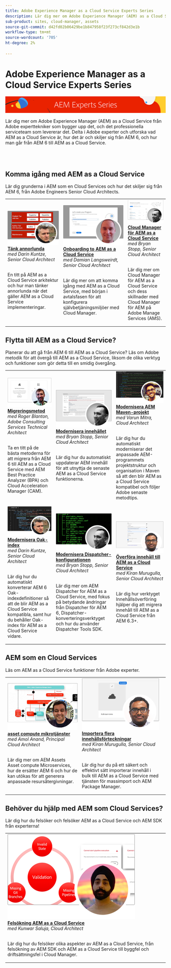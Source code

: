```yaml
---
title: Adobe Experience Manager as a Cloud Service Experts Series
description: Lär dig mer om Adobe Experience Manager (AEM) as a Cloud Service från Adobe egna expertingenjörer som bygger upp det och professionella tjänster som levererar det.
sub-product: sites, cloud-manager, assets
source-git-commit: d42fd02b06429be1b847958f23f273cf842d3e1b
workflow-type: tm+mt
source-wordcount: '705'
ht-degree: 2%

---
```



# Adobe Experience Manager as a Cloud Service Experts Series

![AEM Experts Series](./assets/experts-series/masthead.png)

Lär dig mer om Adobe Experience Manager (AEM) as a Cloud Service från Adobe experttekniker som bygger upp det, och det professionella serviceteam som levererar det. Delta i Adobe experter och utforska vad AEM as a Cloud Service är, hur det är och skiljer sig från AEM 6, och hur man går från AEM 6 till AEM as a Cloud Service.

<br/> 
<br/>

## Komma igång med AEM as a Cloud Service

Lär dig grunderna i AEM som en Cloud Services och hur det skiljer sig från AEM 6, från Adobe Engineers Senior Cloud Architects.

<table>
  <tr>
   <td>
      <a href="./migration/moving-to-aem-as-a-cloud-service/introduction.md">
      <img alt="Tänk annorlunda" src="./assets/experts-series/thinking-differently.png"/>
      </a>
      <div>
         <a href="./migration/moving-to-aem-as-a-cloud-service/introduction.md"><strong>Tänk annorlunda</strong></a>         
         <br/><em>med Darin Kuntze, Senior Cloud Architect</em>
      </div>
      <p>
        <br/>
         En titt på AEM as a Cloud Service arkitektur och hur man tänker annorlunda när det gäller AEM as a Cloud Service implementeringar.
      </p>
     </td>   
     <td>
      <a href="./migration/moving-to-aem-as-a-cloud-service/onboarding.md">
      <img alt="Onboarding för AEM as a Cloud Service" src="./assets/experts-series/onboarding.png"/>
      </a>
      <div>
         <a href="./migration/moving-to-aem-as-a-cloud-service/onboarding.md"><strong>Onboarding to AEM as a Cloud Service</strong></a>
         <br/><em>med Damian Langsweirdt, Senior Cloud Architect</em>
      </div>
      <p>
        <br/>
         Lär dig mer om att komma igång med AEM as a Cloud Service, med början i avtalsfasen för att konfigurera självbetjäningsmiljöer med Cloud Manager.
      </p>
   </td>     
   </td>   
     <td>
      <a href="./migration/moving-to-aem-as-a-cloud-service/cloud-manager.md">
      <img alt="Cloud Manager" src="./assets/experts-series/cloud-manager.png"/>
      </a>
      <div>
         <a href="./migration/moving-to-aem-as-a-cloud-service/cloud-manager.md"><strong>Cloud Manager för AEM as a Cloud Service</strong></a>
         <br/><em>med Bryan Stopp, Senior Cloud Architect</em>
      </div>
      <p>
        <br/>
         Lär dig mer om Cloud Manager för AEM as a Cloud Service och dess skillnader med Cloud Manager för AEM på Adobe Manage Services (AMS).
      </p>
   </td> 
  </tr>
</table>

## Flytta till AEM as a Cloud Service?

Planerar du att gå från AEM 6 till AEM as a Cloud Service? Läs om Adobe metodik för att övergå till AEM as a Cloud Service, liksom de olika verktyg och funktioner som gör detta till en smidig övergång.

<table>
  <tr>
   <td>
      <a href="./migration/moving-to-aem-as-a-cloud-service/bpa-and-cam.md" target="_aem-experts-series-video">
      <img alt="Migreringsmetoden" src="./assets/experts-series/bpa-and-cam.png"/>
      </a>
      <div>
         <a href="./migration/moving-to-aem-as-a-cloud-service/bpa-and-cam.md" target="_aem-experts-series-video"><strong>Migreringsmetod</strong></a>
         <br/><em>med Roger Blanton, Adobe Consulting Services Technical Architect</em>
      </div>
      <p>
        <br/>
        Ta en titt på de bästa metoderna för att migrera från AEM 6 till AEM as a Cloud Service med AEM Best Practice Analyzer (BPA) och Cloud Acceleration Manager (CAM).
      </p>
   </td>   
     <td>
      <a href="./migration/moving-to-aem-as-a-cloud-service/aem-modernization-tools.md" target="_aem-experts-series-video">
      <img alt="Modernisera innehållet" src="./assets/experts-series/aem-modernizer-tools.png"/>
      </a>
      <div>
         <a href="./migration/moving-to-aem-as-a-cloud-service/aem-modernization-tools.md" target="_aem-experts-series-video"><strong>Modernisera innehållet</strong></a>
         <br/><em>med Bryan Stopp, Senior Cloud Architect</em>
      </div>
      <p>
        <br/>
         Lär dig hur du automatiskt uppdaterar AEM innehåll för att utnyttja de senaste AEM as a Cloud Service funktionerna.
      </p>
   </td>     
   </td>   
     <td>
      <a href="./migration/moving-to-aem-as-a-cloud-service/repository-modernization.md" target="_aem-experts-series-video">
      <img alt="Modernisera AEM Maven-projekt" src="./assets/experts-series/repository-modernizer.png"/>
      </a>
      <div>
         <a href="./migration/moving-to-aem-as-a-cloud-service/repository-modernization.md" target="_aem-experts-series-video"><strong>Modernisera AEM Maven-projekt</strong></a>
         <br/><em>med Varun Mitra, Cloud Architect</em>
      </div>
      <p>
        <br/>
         Lär dig hur du automatiskt moderniserar det anpassade AEM-programmets projektstruktur och organisation i Maven så att den blir AEM as a Cloud Service kompatibel och följer Adobe senaste metodtips.
      </p>
   </td> 
  </tr>
  <tr>
   <td>
      <a href="./migration/moving-to-aem-as-a-cloud-service/search-and-indexing.md" target="_aem-experts-series-video">
      <img alt="Modernisera Oak-index" src="./assets/experts-series/indexes.png"/>
      </a>
      <div>
         <a href="./migration/moving-to-aem-as-a-cloud-service/search-and-indexing.md" target="_aem-experts-series-video"><strong>Modernisera Oak-index</strong></a>
         <br/><em>med Darin Kuntze, Senior Cloud Architect</em>
      </div>
      <p>
        <br/>
        Lär dig hur du automatiskt konverterar AEM 6 Oak-indexdefinitioner så att de blir AEM as a Cloud Service kompatibla, samt hur du behåller Oak-index för AEM as a Cloud Service vidare.
      </p>
   </td>   
     <td>
      <a href="./migration/moving-to-aem-as-a-cloud-service/dispatcher.md" target="_aem-experts-series-video">
      <img alt="Modernisera Dispatcher-konfigurationen" src="./assets/experts-series/dispatcher.png"/>
      </a>
      <div>
         <a href="./migration/moving-to-aem-as-a-cloud-service/dispatcher.md" target="_aem-experts-series-video"><strong>Modernisera Dispatcher-konfigurationen</strong></a>
         <br/><em>med Bryan Stopp, Senior Cloud Architect</em>
      </div>
      <p>
        <br/>
         Lär dig mer om AEM Dispatcher for AEM as a Cloud Service, med fokus på betydande ändringar från Dispatcher för AEM 6, Dispatcher-konverteringsverktyget och hur du använder Dispatcher Tools SDK.
      </p>
   </td>     
   </td>   
     <td>
      <a href="./migration/moving-to-aem-as-a-cloud-service/content-migration/content-transfer-tool.md" target="_aem-experts-series-video">
      <img alt="Överföra innehåll till AEM as a Cloud Service" src="./assets/experts-series/content-transfer-tool.png"/>
      </a>
      <div>
         <a href="./migration/moving-to-aem-as-a-cloud-service/content-migration/content-transfer-tool.md" target="_aem-experts-series-video"><strong>Överföra innehåll till AEM as a Cloud Service</strong></a>
         <br/><em>med Kiran Murugulla, Senior Cloud Architect</em>
      </div>
      <p>
        <br/>
         Lär dig hur verktyget Innehållsöverföring hjälper dig att migrera innehåll till AEM as a Cloud Service från AEM 6.3+.
      </p>
   </td> 
  </tr>  
</table>


## AEM som en Cloud Services

Läs om AEM as a Cloud Service funktioner från Adobe experter.

<table>
  <tr>
   <td>
      <a href="./migration/moving-to-aem-as-a-cloud-service/asset-compute-microservices.md" target="_aem-experts-series-video">
      <img alt="asset compute mikrotjänster" src="./assets/experts-series/asset-compute-microservices.png"/>
      </a>
      <div>
         <a href="./migration/moving-to-aem-as-a-cloud-service/asset-compute-microservices.md" target="_aem-experts-series-video"><strong>asset compute mikrotjänster</strong></a>
         <br/><em>med Amol Anand, Principal Cloud Architect</em>
      </div>
      <p>
        <br/>
        Lär dig mer om AEM Assets Asset compute Microservices, hur de ersätter AEM 6 och hur de kan utökas för att generera anpassade resursåtergivningar.
      </p>
   </td>   
   <td>
      <a href="./migration/moving-to-aem-as-a-cloud-service/content-migration/bulk-import-service.md" target="_aem-experts-series-video">
      <img alt="Importera flera innehållsförteckningar" src="./assets/experts-series/bulk-import.png"/>
      </a>
      <div>
         <a href="./migration/moving-to-aem-as-a-cloud-service/content-migration/bulk-import-service.md" target="_aem-experts-series-video"><strong>Importera flera innehållsförteckningar</strong></a>
         <br/><em>med Kiran Murugulla, Senior Cloud Architect</em>
      </div>
      <p>
        <br/>
        Lär dig hur du på ett säkert och effektivt sätt importerar innehåll i bulk till AEM as a Cloud Service med tjänsten för massimport och AEM Package Manager.
      </p>
   </td> 
    <td></td>
  </tr>
</table>

## Behöver du hjälp med AEM som Cloud Services?

Lär dig hur du felsöker och felsöker AEM as a Cloud Service och AEM SDK från experterna!

<table>
  <tr>
   <td>
      <a href="./migration/moving-to-aem-as-a-cloud-service/troubleshooting.md" target="_aem-experts-series-video">
      <img alt="Felsökning AEM as a Cloud Service" src="./assets/experts-series/troubleshooting.png"/>
      </a>
      <div>
         <a href="./migration/moving-to-aem-as-a-cloud-service/troubleshooting.md" 
         target="_aem-experts-series-video"><strong>Felsökning AEM as a Cloud Service</strong></a>
         <br/><em>med Kunwar Saluja, Cloud Architect</em>
      </div>
      <p>
        <br/>
        Lär dig hur du felsöker olika aspekter av AEM as a Cloud Service, från felsökning av AEM SDK och AEM as a Cloud Service till byggfel och driftsättningsfel i Cloud Manager.
      </p>
   </td>   
    <td></td>
    <td></td>
  </tr>
</table>
